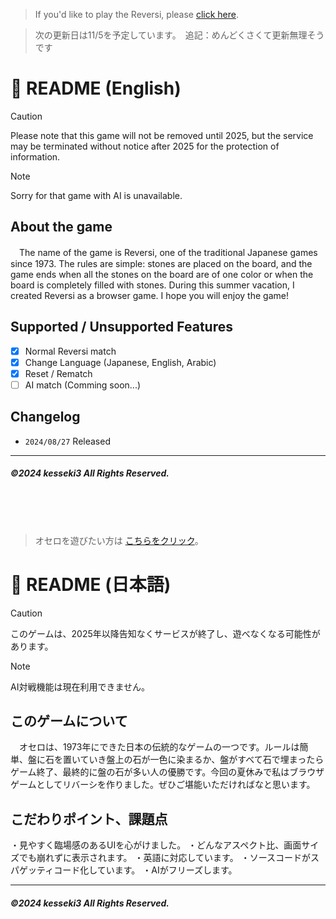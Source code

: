 > If you'd like to play the Reversi, please [click here](https://kesseki3.github.io/reversi2024/).

> 次の更新日は11/5を予定しています。　追記：めんどくさくて更新無理そうです


# :sunflower: README (English)
> [!CAUTION]
> Please note that this game will not be removed until 2025, but the service may be terminated without notice after 2025 for the protection of information.

> [!NOTE]
> Sorry for that game with AI is unavailable.

## About the game
　The name of the game is Reversi, one of the traditional Japanese games since 1973. The rules are simple: stones are placed on the board, and the game ends when all the stones on the board are of one color or when the board is completely filled with stones. During this summer vacation, I created Reversi as a browser game. I hope you will enjoy the game!

## Supported / Unsupported Features 
- [x] Normal Reversi match
- [x] Change Language (Japanese, English, Arabic)
- [x] Reset / Rematch
- [ ] AI match (Comming soon...)

## Changelog
- `2024/08/27` Released

---
##### ©2024 kesseki3 All Rights Reserved.
<br>
<br>
<br>

> オセロを遊びたい方は [こちらをクリック](https://kesseki3.github.io/reversi2024/)。

# :sunflower: README (日本語)
> [!CAUTION]
> このゲームは、2025年以降告知なくサービスが終了し、遊べなくなる可能性があります。

> [!NOTE]
> AI対戦機能は現在利用できません。

## このゲームについて
　オセロは、1973年にできた日本の伝統的なゲームの一つです。ルールは簡単、盤に石を置いていき盤上の石が一色に染まるか、盤がすべて石で埋まったらゲーム終了、最終的に盤の石が多い人の優勝です。今回の夏休みで私はブラウザゲームとしてリバーシを作りました。ぜひご堪能いただければなと思います。

## こだわりポイント、課題点
 ・見やすく臨場感のあるUIを心がけました。
 ・どんなアスペクト比、画面サイズでも崩れずに表示されます。
 ・英語に対応しています。
 ・ソースコードがスパゲッティコード化しています。
 ・AIがフリーズします。

---
##### ©2024 kesseki3 All Rights Reserved.
